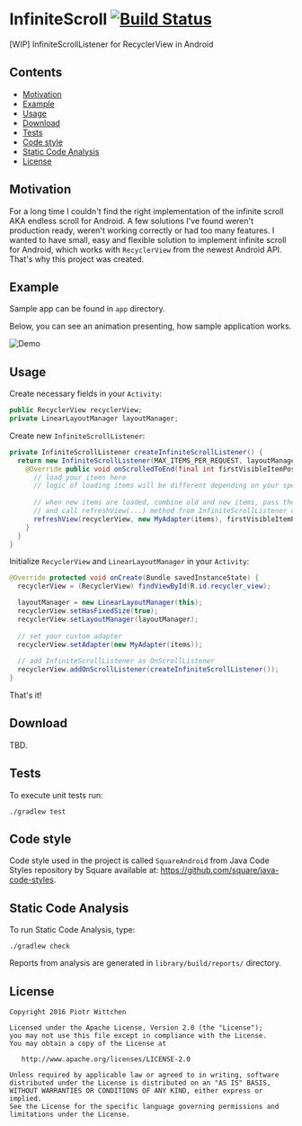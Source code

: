 # InfiniteScroll [![Build Status](https://travis-ci.org/pwittchen/InfiniteScroll.svg?branch=master)](https://travis-ci.org/pwittchen/InfiniteScroll)
[WIP] InfiniteScrollListener for RecyclerView in Android

Contents
--------
- [Motivation](#motivation)
- [Example](#example)
- [Usage](#usage)
- [Download](#download)
- [Tests](#tests)
- [Code style](#code-style)
- [Static Code Analysis](#static-code-analysis)
- [License](#license)

Motivation
----------

For a long time I couldn't find the right implementation of the infinite scroll AKA endless scroll for Android. A few solutions I've found weren't production ready, weren't working correctly or had too many features. I wanted to have small, easy and flexible solution to implement infinite scroll for Android, which works with `RecyclerView` from the newest Android API. That's why this project was created.

Example
-------

Sample app can be found in `app` directory.

Below, you can see an animation presenting, how sample application works.

![Demo](https://raw.githubusercontent.com/pwittchen/InfiniteScroll/master/demo.gif)

Usage
-----

Create necessary fields in your `Activity`:

```java
public RecyclerView recyclerView;
private LinearLayoutManager layoutManager;
```

Create new `InfiniteScrollListener`:

```java
private InfiniteScrollListener createInfiniteScrollListener() {
  return new InfiniteScrollListener(MAX_ITEMS_PER_REQUEST, layoutManager) {
    @Override public void onScrolledToEnd(final int firstVisibleItemPosition) {
      // load your items here
      // logic of loading items will be different depending on your specific use case
      
      // when new items are loaded, combine old and new items, pass them to your adapter
      // and call refreshView(...) method from InfiniteScrollListener class to refresh RecyclerView
      refreshView(recyclerView, new MyAdapter(items), firstVisibleItemPosition);
    }
  }
}
```

Initialize `RecyclerView` and `LinearLayoutManager` in your `Activity`:

```java
@Override protected void onCreate(Bundle savedInstanceState) {
  recyclerView = (RecyclerView) findViewById(R.id.recycler_view);

  layoutManager = new LinearLayoutManager(this);
  recyclerView.setHasFixedSize(true);
  recyclerView.setLayoutManager(layoutManager);
  
  // set your custom adapter
  recyclerView.setAdapter(new MyAdapter(items));
  
  // add InfiniteScrollListener as OnScrollListener
  recyclerView.addOnScrollListener(createInfiniteScrollListener());
}
```

That's it!

Download
--------

TBD.

Tests
-----

To execute unit tests run:

```
./gradlew test
```

Code style
----------

Code style used in the project is called `SquareAndroid` from Java Code Styles repository by Square available at: https://github.com/square/java-code-styles.

Static Code Analysis
--------------------

To run Static Code Analysis, type:

```
./gradlew check
```

Reports from analysis are generated in `library/build/reports/` directory.

License
-------

    Copyright 2016 Piotr Wittchen

    Licensed under the Apache License, Version 2.0 (the "License");
    you may not use this file except in compliance with the License.
    You may obtain a copy of the License at
    
       http://www.apache.org/licenses/LICENSE-2.0
    
    Unless required by applicable law or agreed to in writing, software
    distributed under the License is distributed on an "AS IS" BASIS,
    WITHOUT WARRANTIES OR CONDITIONS OF ANY KIND, either express or implied.
    See the License for the specific language governing permissions and
    limitations under the License.



